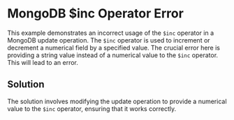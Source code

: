 # MongoDB $inc Operator Error
This example demonstrates an incorrect usage of the `$inc` operator in a MongoDB update operation.  The `$inc` operator is used to increment or decrement a numerical field by a specified value.  The crucial error here is providing a string value instead of a numerical value to the `$inc` operator. This will lead to an error.

## Solution
The solution involves modifying the update operation to provide a numerical value to the `$inc` operator, ensuring that it works correctly.
